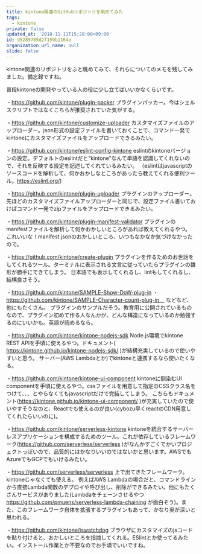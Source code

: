 ```yaml
---
title: kintone関連のGitHubリポジトリを眺めてみた
tags:
  - kintone
private: false
updated_at: '2018-11-11T15:28:08+09:00'
id: d5289785d2f159b1164e
organization_url_name: null
slide: false
---
```

kintone関連のリポジトリをふと眺めてみて、それらについてのメモを残してみました。備忘録ですね。

普段kintoneの開発やっている人の役に少し立てばいいかなくらいです。

・https://github.com/kintone/plugin-packer
プラグインパッカー。今はシェルスクリプトではなくこちらが推奨されていた気がする。

・https://github.com/kintone/customize-uploader
カスタマイズファイルのアップローダー。json形式の設定ファイルを書いておくことで、コマンド一発でkintoneにカスタマイズファイルをアップロードできるみたい。

・https://github.com/kintone/eslint-config-kintone
eslintのkintoneバージョンの設定。デフォルトのeslintだと"kintone"なんて単語を認識してくれないので、それを反映する設定を記述してくれているみたい。
（eslintはjavascriptのソースコードを解析して、何かおかしなところがあったら教えてくれる便利ツール。https://eslint.org/)

・https://github.com/kintone/plugin-uploader
プラグインのアップローダー。先ほどのカスタマイズファイルアップローダーと同じで、設定ファイル書いておけばコマンド一発でzipファイルをアップロードできるみたい。

・https://github.com/kintone/plugin-manifest-validator
プラグインのmanifestファイルを解析して何かおかしいところがあれば教えてくれるやつ。
これいいな！manifest.jsonのおかしいところ、いつもなかなか気づけなかったので。

・https://github.com/kintone/create-plugin
プラグインを作るためのお世話をしてくれるツール。ターミナルに表示される文言に従っていたらプラグインの雛形が勝手にできてしまう。
日本語でも表示してくれるし、lintもしてくれるし、結構良さそう。

・https://github.com/kintone/SAMPLE-Show-DoW-plug-in
・https://github.com/kintone/SAMPLE-Character-count-plug-in　
などなど、他にもたくさん。
プラグインのサンプルだそう。教育用に公開されているものなので、プラグイン初めて作る人なんかが、どんな構造になっているのか勉強するのにいいかも。英語が読めるなら。

・https://github.com/kintone/kintone-nodejs-sdk
Node.js環境でkintone REST APIを手頃に使えるやつ。ドキュメント( https://kintone.github.io/kintone-nodejs-sdk/ )が結構充実しているので使いやすいと思う。
サーバー(AWS Lambdaとか)でkintoneと連携するなら使いたくなる。

・https://github.com/kintone/kintone-ui-component
kintoneに馴染むUI componentを手頃に使えるやつ。cssファイルを用意して指定のCSSクラス名をつけて、、、とやらなくてもjavascriptだけで完結してしまう。
こちらもドキュメント(https://kintone.github.io/kintone-ui-component/ )が充実していたので使いやすそうなのと、Reactでも使えるのが良い(cybozu早くreactのCDN用意してくれたらいいのに)。

・https://github.com/kintone/serverless-kintone
kintoneを統合するサーバーレスアプリケーションを構成するためのツール。これが依存しているフレームワーク(https://github.com/serverless/serverless )がなんかすごくでかいプロジェクトっぽいので、品質的にはかなりいいのではないかと思います。AWSでもAzureでもGCPでもいけるみたい。

・https://github.com/serverless/serverless
上で出てきたフレームワーク。kintoneじゃなくても使える。
例えばAWS Lambdaの場合だと、コマンドラインから直接Lambda関数のデプロイや呼び出し、削除ができるみたい。他にもたくさんサービスがありました(Lambdaをチェーンさせるやつ https://github.com/pmuens/serverless-lambda-chaining が面白そう)。また、このフレームワーク自体を拡張するプラグインもあって、かなり奥が深いと思われる。

・https://github.com/kintone/jswatchdog
ブラウザにカスタマイズのjsコードを貼り付けると、おかしいところを指摘してくれる。ESlintとか使ってるみたい。インストール作業とか不要なのでお手頃でいいですね。
